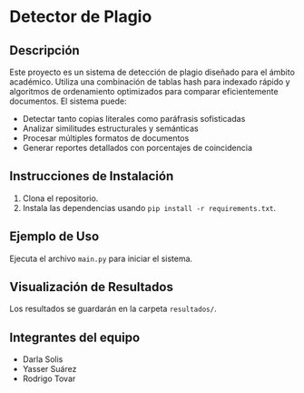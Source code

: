 # Detector de Plagio

## Descripción
Este proyecto es un sistema de detección de plagio diseñado para el ámbito académico. Utiliza una combinación de tablas hash para indexado rápido y algoritmos de ordenamiento optimizados para comparar eficientemente documentos. El sistema puede:

- Detectar tanto copias literales como paráfrasis sofisticadas
- Analizar similitudes estructurales y semánticas
- Procesar múltiples formatos de documentos
- Generar reportes detallados con porcentajes de coincidencia

## Instrucciones de Instalación
1. Clona el repositorio.
2. Instala las dependencias usando `pip install -r requirements.txt`.

## Ejemplo de Uso
Ejecuta el archivo `main.py` para iniciar el sistema.

## Visualización de Resultados
Los resultados se guardarán en la carpeta `resultados/`.

## Integrantes del equipo
- Darla Solis
- Yasser Suárez
- Rodrigo Tovar
